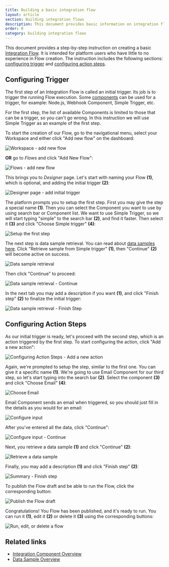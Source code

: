 ```yaml
---
title: Building a basic integration flow
layout: article
section: Building integration flows
description: This document provides basic information on integration flow and their parts.
order: 0
category: building integration flows
---
```


This document provides a step-by-step instruction on creating a basic [Integration Flow](integration-flow). It is intended for platform users who have little to no experience in Flow creation. The instruction includes the following sections: [configuring trigger](#configuring-trigger) and [configuring action steps](#configuring-action-steps).

## Configuring Trigger

The first step of an Integration Flow is called an initial trigger. Its job is to trigger the running Flow execution. Some [components](/getting-started/integration-component) can be used for a trigger, for example: Node.js, Webhook Component, Simple Trigger, etc.

For the first step, the list of available Components is limited to those that can be a trigger, so you can't go wrong. In this instruction we will use Simple Trigger as an example of the first step.  

To start the creation of our Flow, go to the navigational menu, select your Workspace and either click "Add new flow" on the dashboard:

![Workspace - add new flow](/assets/img/getting-started/creating-basic-flow/Screenshot_0.png)

**OR** go to *Flows* and click "Add New Flow":

![Flows - add new flow](/assets/img/getting-started/creating-basic-flow/Screenshot_1.png)

This brings you to *Designer* page. Let's start with naming your Flow **(1)**, which is optional, and adding the initial trigger **(2)**:

![Designer page - add initial trigger](/assets/img/getting-started/creating-basic-flow/Screenshot_4.png)

The platform prompts you to setup the first step. First you may give the step a special name **(1)**. Then you can select the Component you want to use by using search bar or Component list. We want to use Simple Trigger, so we will start typing "simple" to the search bar **(2)**, and find it faster. Then select it **(3)** and click "Choose Simple trigger" **(4)**:

![Setup the first step](/assets/img/getting-started/creating-basic-flow/Screenshot_2.png)

The next step is data sample retrieval. You can read about [data samples here](/getting-started/data-sample-overview). Click "Retrieve sample from Simple trigger" **(1)**, then "Continue" **(2)** will become active on success.

![Data sample retrieval](/assets/img/getting-started/creating-basic-flow/Screenshot_7.png)

Then click "Continue" to proceed:

![Data sample retrieval - Continue](/assets/img/getting-started/creating-basic-flow/Screenshot_8.png)

In the next tab you may add a description if you want **(1)**, and click "Finish step" **(2)** to finalize the initial trigger:

![Data sample retrieval - Finish Step](/assets/img/getting-started/creating-basic-flow/Screenshot_9.png)


## Configuring Action Steps

As our initial trigger is ready, let's proceed with the second step, which is an action triggered by the first step. To start configuring the action, click "Add a new action":

![Configuring Action Steps - Add a new action](/assets/img/getting-started/creating-basic-flow/Screenshot_10.png)

Again, we're prompted to setup the step, similar to the first one. You can give it a specific name **(1)**. We're going to use Email Component for our third step, so let's start typing into the search bar **(2)**. Select the component **(3)** and click "Choose Email" **(4)**:

![Choose Email](/assets/img/getting-started/creating-basic-flow/Screenshot_3.png)

Email Component sends an email when triggered, so you should just fill in the details as you would for an email:

![Configure input](/assets/img/getting-started/creating-basic-flow/Screenshot_5.png)

After you've entered all the data, click "Continue":

![Configure input - Continue](/assets/img/getting-started/creating-basic-flow/Screenshot_6.png)

Next, you retrieve a data sample **(1)** and click "Continue" **(2)**:

![Retrieve a data sample](/assets/img/getting-started/creating-basic-flow/Screenshot_20.png)

Finally, you may add a description **(1)** and click "Finish step" **(2)**:

![Summary - Finish step](/assets/img/getting-started/creating-basic-flow/Screenshot_21.png)

To publish the Flow draft and be able to run the Flow, click the corresponding button:

![Publish the Flow draft](/assets/img/getting-started/creating-basic-flow/Screenshot_11.png)

Congratulations! You Flow has been published, and it's ready to run. You can run it **(1)**, edit it **(2)** or delete it **(3)** using the corresponding buttons:

![Run, edit, or delete a flow](/assets/img/getting-started/creating-basic-flow/Screenshot_12.png)

## Related links

- [Integration Component Overview](/getting-started/integration-component)
- [Data Sample Overview](/getting-started/data-sample-overview)
